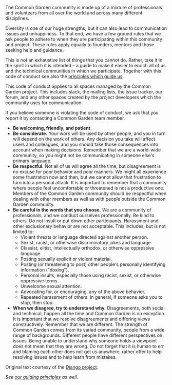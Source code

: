 The Common Garden community is made up of a mixture of professionals and volunteers from all over the world and across many different disciplines.

Diversity is one of our huge strengths, but it can also lead to communication issues and unhappiness. To that end, we have a few ground rules that we ask people to adhere to when they are participating within this community and project. These rules apply equally to founders, mentors and those seeking help and guidance.

This is not an exhaustive list of things that you cannot do. Rather, take it in the spirit in which it is intended – a guide to make it easier to enrich all of us and the technical communities in which we participate. Together with this code of conduct see also the [principles which guide us](Principles).

This code of conduct applies to all spaces managed by the Common Garden project. This includes slack, the mailing lists, the issue tracker, our forum, and any other spaces created by the project developers which the community uses for communication.

If you believe someone is violating the code of conduct, we ask that you report it by contacting a Common Garden team member.

* **Be welcoming, friendly, and patient.**
* **Be considerate.** Your work will be used by other people, and you in turn will depend on the work of others. Any decision you take will affect users and colleagues, and you should take those consequences into account when making decisions. Remember that we are a world-wide community, so you might not be communicating in someone else's primary language.
* **Be respectful.** Not all of us will agree all the time, but disagreement is no excuse for poor behavior and poor manners. We might all experience some frustration now and then, but we cannot allow that frustration to turn into a personal attack. It is important to remember that a community where people feel uncomfortable or threatened is not a productive one. Members of the Common Garden community should be respectful when dealing with other members as well as with people outside the Common Garden community.
* **Be careful in the words that you choose.** We are a community of professionals, and we conduct ourselves professionally. Be kind to others. Do not insult or put down other participants. Harassment and other exclusionary behavior are not acceptable. This includes, but is not limited to:
  * Violent threats or language directed against another person.
  * Sexist, racist, or otherwise discriminatory jokes and language.
  * Classist, elitist, intellectually orthodox, or otherwise oppressive language.
  * Posting sexually explicit or violent material.
  * Posting (or threatening to post) other people's personally identifying information ("doxing").
  * Personal insults, especially those using racist, sexist, or otherwise oppressive terms.
  * Unwelcome sexual attention.
  * Advocating for, or encouraging, any of the above behavior.
  * Repeated harassment of others. In general, if someone asks you to stop, then stop.
* **When we disagree, try to understand why.** Disagreements, both social and technical, happen all the time and Common Garden is no exception. It is important that we resolve disagreements and differing views constructively. Remember that we are different. The strength of Common Garden comes from its varied community, people from a wide range of backgrounds. Different people have different perspectives on issues. Being unable to understand why someone holds a viewpoint does not mean that they are wrong. Do not forget that it is human to err and blaming each other does not get us anywhere, rather offer to help resolving issues and to help learn from mistakes.

Original text courtesy of the [Django project](https://www.djangoproject.com/conduct/).

_See [our guiding principles](Principles) as well._
